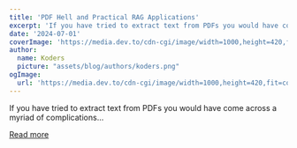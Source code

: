 ```yaml
---
title: 'PDF Hell and Practical RAG Applications'
excerpt: 'If you have tried to extract text from PDFs you would have come across a myriad of complications...'
date: '2024-07-01'
coverImage: 'https://media.dev.to/cdn-cgi/image/width=1000,height=420,fit=cover,gravity=auto,format=auto/https%3A%2F%2Fdev-to-uploads.s3.amazonaws.com%2Fuploads%2Farticles%2Ftcz0cy031ghhnji9gn9t.png'
author:
  name: Koders
  picture: "assets/blog/authors/koders.png"
ogImage:
  url: 'https://media.dev.to/cdn-cgi/image/width=1000,height=420,fit=cover,gravity=auto,format=auto/https%3A%2F%2Fdev-to-uploads.s3.amazonaws.com%2Fuploads%2Farticles%2Ftcz0cy031ghhnji9gn9t.png'
---
```


If you have tried to extract text from PDFs you would have come across a myriad of complications...

[Read more](https://dev.to/arun_venkataswamy/pdf-hell-and-practical-rag-applications-api)
